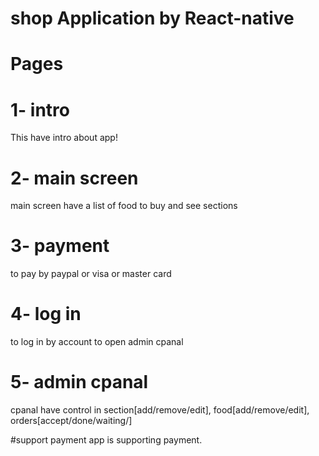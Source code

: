 # shop Application by React-native
# Pages
# 1- intro
This have intro about app!
# 2- main screen
main screen have a list of food to buy and see sections 
# 3- payment
to pay by paypal or visa or master card 
# 4- log in
to log in by account to open admin cpanal
# 5- admin cpanal
cpanal have control in section[add/remove/edit], food[add/remove/edit], orders[accept/done/waiting/] 

#support payment
app is supporting payment.
